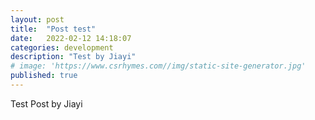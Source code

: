 ```yaml
---
layout: post
title:  "Post test"
date:   2022-02-12 14:18:07
categories: development
description: "Test by Jiayi"
# image: 'https://www.csrhymes.com//img/static-site-generator.jpg'
published: true
---
```


Test Post by Jiayi
